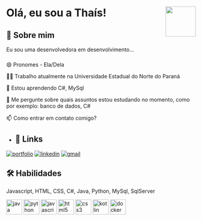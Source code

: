 

# Olá, eu sou a Thaís! <img align="right" height="80" src="https://i.imgflip.com/65efzo.gif"  />


## 🚀 Sobre mim
Eu sou uma desenvolvedora em desenvolvimento...
###
😄 Pronomes - Ela/Dela

👩‍💻 Trabalho atualmente na Universidade Estadual do Norte do Paraná

🧠 Estou aprendendo C#, MySql

💬 Me pergunte sobre quais assuntos estou estudando no momento, como por exemplo: banco de dados, C#

📫 Como entrar em contato comigo?


  
- ## 🔗 Links
[![portfolio](https://img.shields.io/badge/my_portfolio-000?style=for-the-badge&logo=ko-fi&logoColor=white)](https://bellatee.com.br/)
[![linkedin](https://img.shields.io/badge/linkedin-0A66C2?style=for-the-badge&logo=linkedin&logoColor=white)](https://www.linkedin.com/in/thais-alessandra-souza/)
[![gmail](https://img.shields.io/badge/gmail-0A66C2?style=for-the-badge&logo=gmail&logoColor=white)](mailto:taaysalessandra@gmail.com)




## 🛠 Habilidades
Javascript, HTML, CSS, C#, Java, Python, MySql, SqlServer
<div >
  
  
  <img src="https://cdn.jsdelivr.net/gh/devicons/devicon/icons/java/java-original-wordmark.svg" height="40" width="42" alt="java logo" />
  <img src="https://cdn.jsdelivr.net/gh/devicons/devicon/icons/python/python-original.svg" height="40" width="42" alt="python logo"  />
  <img src="https://cdn.jsdelivr.net/gh/devicons/devicon/icons/javascript/javascript-original.svg" height="40" width="42" alt="javascript logo"  />
  <img src="https://cdn.jsdelivr.net/gh/devicons/devicon/icons/html5/html5-original.svg" height="40" width="42" alt="html5 logo"  />
  <img src="https://cdn.jsdelivr.net/gh/devicons/devicon/icons/css3/css3-original.svg" height="40" width="42" alt="css3 logo"  />
  <img src="https://cdn.jsdelivr.net/gh/devicons/devicon/icons/kotlin/kotlin-original.svg"  height="40" width="42" alt="kotlin logo" />
  <img src="https://cdn.jsdelivr.net/gh/devicons/devicon/icons/docker/docker-original-wordmark.svg" height="40" width="42" alt="docker logo"/>
          
          
          
</div>




 

